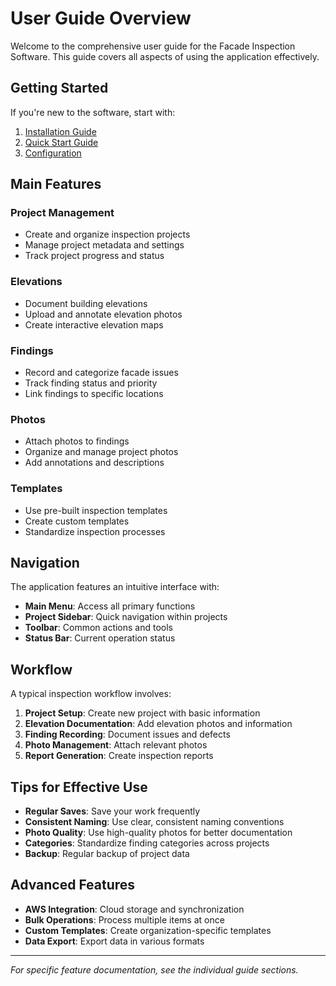 # User Guide Overview

Welcome to the comprehensive user guide for the Facade Inspection Software. This guide covers all aspects of using the application effectively.

## Getting Started

If you're new to the software, start with:

1. [Installation Guide](../getting-started/installation.md)
2. [Quick Start Guide](../getting-started/quick-start.md)
3. [Configuration](../getting-started/configuration.md)

## Main Features

### Project Management
- Create and organize inspection projects
- Manage project metadata and settings
- Track project progress and status

### Elevations
- Document building elevations
- Upload and annotate elevation photos
- Create interactive elevation maps

### Findings
- Record and categorize facade issues
- Track finding status and priority
- Link findings to specific locations

### Photos
- Attach photos to findings
- Organize and manage project photos
- Add annotations and descriptions

### Templates
- Use pre-built inspection templates
- Create custom templates
- Standardize inspection processes

## Navigation

The application features an intuitive interface with:

- **Main Menu**: Access all primary functions
- **Project Sidebar**: Quick navigation within projects
- **Toolbar**: Common actions and tools
- **Status Bar**: Current operation status

## Workflow

A typical inspection workflow involves:

1. **Project Setup**: Create new project with basic information
2. **Elevation Documentation**: Add elevation photos and information
3. **Finding Recording**: Document issues and defects
4. **Photo Management**: Attach relevant photos
5. **Report Generation**: Create inspection reports

## Tips for Effective Use

- **Regular Saves**: Save your work frequently
- **Consistent Naming**: Use clear, consistent naming conventions
- **Photo Quality**: Use high-quality photos for better documentation
- **Categories**: Standardize finding categories across projects
- **Backup**: Regular backup of project data

## Advanced Features

- **AWS Integration**: Cloud storage and synchronization
- **Bulk Operations**: Process multiple items at once
- **Custom Templates**: Create organization-specific templates
- **Data Export**: Export data in various formats

---

*For specific feature documentation, see the individual guide sections.*